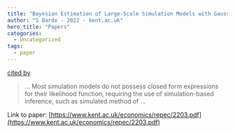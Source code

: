 ```yaml
---
title: "Bayesian Estimation of Large-Scale Simulation Models with Gaussian Process Regression Surrogates"
author: "S Barde - 2022 - kent.ac.uk"
hero_title: "Papers"
categories:
  - Uncategorized
tags:
  - paper
---
```

[cited by](https://scholar.google.com/scholar?cites=13996944156683755311&as_sdt=5,36&sciodt=0,36&hl=en&num=20)

>… Most simulation models do not possess closed form expressions for their likelihood function, requiring the use of simulation-based inference, such as simulated method of …

Link to paper: [https://www.kent.ac.uk/economics/repec/2203.pdf](https://www.kent.ac.uk/economics/repec/2203.pdf)
